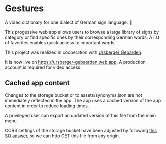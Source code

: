 # Gestures

A video dictionary for one dialect of German sign language. 👋

This progessive web app allows users to browse a large library of signs by category or find specific ones by their corresponding German words. A list of favorites enables quick access to important words.

This project was realized in cooperation with [Ursberger Gebärden](https://www.ursberger-gebaerden.de/).

It is now live on https://ursberger-gebaerden.web.app.
A production account is required for video access.

## Cached app content

Changes to the storage bucket or to assets/synonyms.json are not immediately reflected in the app.
The app uses a cached version of the app content in order to reduce loading times.

A privileged user can export an updated version of this file from the main menu.

CORS settings of the storage bucket have been adjusted by following [this SO answer](https://stackoverflow.com/a/58613527/5120356), so we can http GET this file from any origin.
